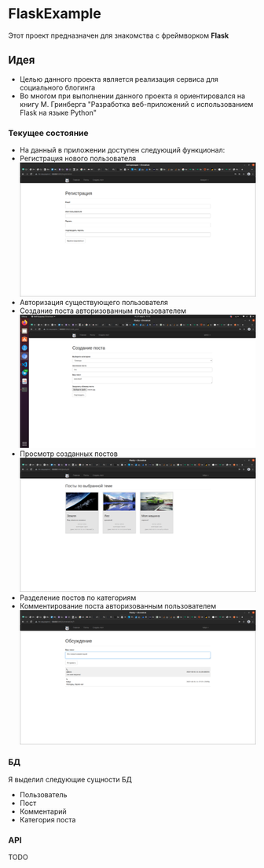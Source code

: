  # FlaskExample
 Этот проект предназначен для знакомства с фреймворком **Flask** 

## Идея
 - Целью данного проекта является реализация сервиса для социального блогинга
 - Во многом при выполнении данного проекта я ориентировался на книгу М. Гринберга "Разработка веб-приложений с использованием Flask на языке Python"

### Текущее состояние 
 - На данный в приложении доступен следующий функционал:
 - Регистрация нового пользователя
  ![Registration](https://github.com/cherrykolya/FlaskExample/raw/master/readme_screenshots/reg.png)
 - Авторизация существующего пользователя
 - Создание поста авторизованным пользователем
  ![Create](https://github.com/cherrykolya/FlaskExample/raw/master/readme_screenshots/post_create.png)
 - Просмотр созданных постов
  ![Posts](https://github.com/cherrykolya/FlaskExample/raw/master/readme_screenshots/posts.png)
 - Разделение постов по категориям
 - Комментирование поста авторизованным пользователем
  ![Comments](https://github.com/cherrykolya/FlaskExample/raw/master/readme_screenshots/comments.png)

### БД
Я выделил следующие сущности БД
 - Пользователь
 - Пост
 - Комментарий
 - Категория поста

### API
TODO 

